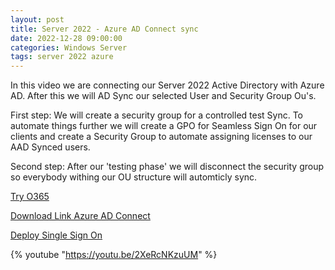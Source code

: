 ```yaml
---
layout: post
title: Server 2022 - Azure AD Connect sync
date: 2022-12-28 09:00:00
categories: Windows Server
tags: server 2022 azure
---
```


In this video we are connecting our Server 2022 Active Directory with Azure AD.
After this we will AD Sync our selected User and Security Group Ou's. 

First step:
We will create a security group for a controlled test Sync. 
To automate things further we will create a GPO for Seamless Sign On for our clients and create a Security Group to automate assigning licenses to our AAD Synced users.

Second step:
After our 'testing phase' we will disconnect the security group so everybody withing our OU structure will automticly sync. 


[Try O365](https://learn.microsoft.com/en-us/microsoft-365/commerce/try-or-buy-microsoft-365?view=o365-worldwide)

[Download Link Azure AD Connect](https://www.microsoft.com/en-us/download/details.aspx?id=47594)

[Deploy Single Sign On](https://learn.microsoft.com/en-us/azure/active-directory/hybrid/how-to-connect-sso-quick-start#deploy-seamless-single-sign-on)

{% youtube "https://youtu.be/2XeRcNKzuUM" %}
